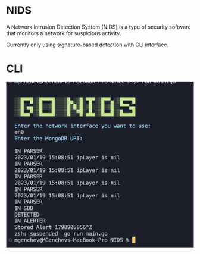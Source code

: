 # NIDS
A Network Intrusion Detection System (NIDS) is a type of security software that monitors a network for suspicious activity.

Currently only using signature-based detection with CLI interface.
# CLI
![CLI](/pics/Screenshot%202023-01-19%20at%2015.09.49.png)